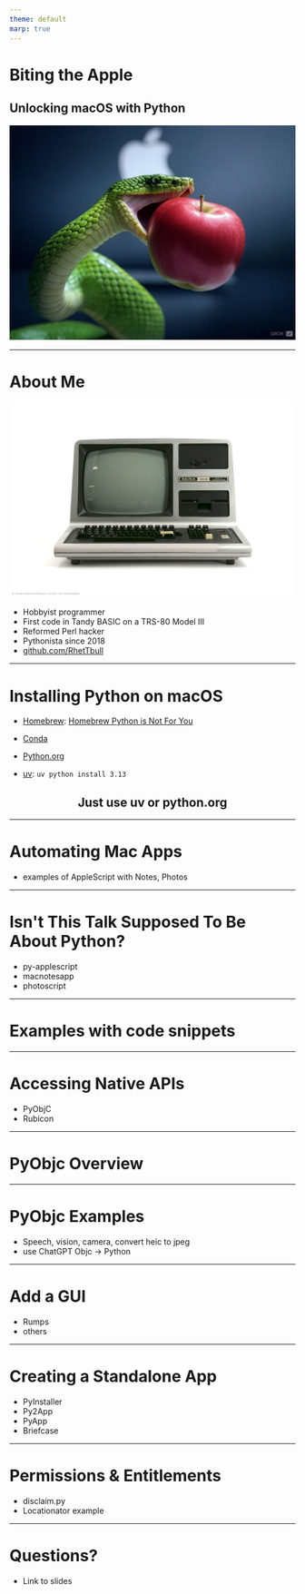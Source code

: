 ```yaml
---
theme: default
marp: true
---
```


<style>
/* Adjust text size on slide */
section.small-text h2 {
  font-size: 0.85em !important;
}

section.small-text h3 {
  font-size: 0.85em !important;
}

section.small-text p, section.small-text li, section.small-text b {
  font-size: 0.85em; /* Shrink regular text */
}

/* To use this, add <!-- _class: "invert small-text" --> before the slide you want to use it on*/
</style>

<!--
_backgroundColor: black
_color: white
-->

<!-- class: invert -->

# Biting the Apple

## Unlocking macOS with Python

![bg](images/cover.jpg)

---

<!--
paginate: true
footer: "Biting the Apple: Unlocking macOS with Python"
-->

# About Me

![bg right:50%](images/TRS80-Model-III.png)

- Hobbyist programmer
- First code in Tandy BASIC on a TRS-80 Model III
- Reformed Perl hacker
- Pythonista since 2018
- [github.com/RhetTbull](https://github.com/RhetTbull)

---

# Installing Python on macOS

- [Homebrew](https://brew.sh): [Homebrew Python is Not For You](https://justinmayer.com/posts/homebrew-python-is-not-for-you/)

- [Conda](https://docs.conda.io/projects/conda/en/latest/index.html)

- [Python.org](https://www.python.org/downloads/)

- [uv](https://docs.astral.sh/uv/): `uv python install 3.13`

## <span style="text-align: center; display: block;">Just use uv or python.org</span>

---

# Automating Mac Apps

- examples of AppleScript with Notes, Photos

---

# Isn't This Talk Supposed To Be About Python?

- py-applescript
- macnotesapp
- photoscript

---

# Examples with code snippets

---

# Accessing Native APIs

- PyObjC
- Rubicon

---

# PyObjc Overview

---

# PyObjc Examples

- Speech, vision, camera, convert heic to jpeg
- use ChatGPT Objc -> Python

---

# Add a GUI

- Rumps
- others

---

# Creating a Standalone App

- PyInstaller
- Py2App
- PyApp
- Briefcase

---

# Permissions & Entitlements

- disclaim.py
- Locationator example

---

# Questions?

- Link to slides
